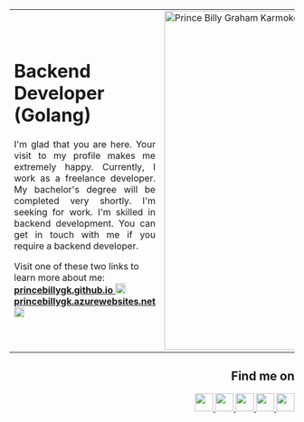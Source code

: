 <table border="0">
 <tr>
    <td>
    <h1> Backend Developer (Golang)</h1>
<p align="justify">
I'm glad that you are here. Your visit to my profile makes me extremely happy. Currently, I work as a freelance developer. My bachelor's degree will be completed very shortly. I'm seeking for work. I'm skilled in backend development. You can get in touch with me if you require a backend developer.
</p>

Visit one of these two links to learn more about me:</br>
<a target="_blank" href="https://princebillygk.github.io/">
    <u><b>princebillygk.github.io</b></u>
    <img width="18px" height="18px" src="https://img.icons8.com/color/48/000000/external-link.png"/>
</a></br>
<a target="_blank" href="https://princebillygk.azurewebsites.net/">
    <u><b>princebillygk.azurewebsites.net</b></u>
    <img width="18px" height="18px" src="https://img.icons8.com/color/48/000000/external-link.png"/>
</a></br>
    </td>
    <td>
<a href="https://app.daily.dev/princebillygk"><img src="https://api.daily.dev/devcards/fa4be9a89d1f4f6c8f9d46477db6245f.png?r=hoi" width="600px" alt="Prince Billy Graham Karmoker's Dev Card"/></a>
    </td>
    <td>
    <a href="https://data.typeracer.com/pit/profile?user=princebillygk&ref=badge" target="_top"><img src="https://data.typeracer.com/misc/badge?user=princebillygk" border="0" width="400px" alt="TypeRacer.com scorecard for user princebillygk"/></a>
  </td>
 </tr>
</table>

<h2 align="right">Find me on</h2>

<p align="right">
<a target="_blank" href="https://www.linkedin.com/in/princebillygk/">
<img width="32px" height="32px"  src="https://img.icons8.com/color/48/000000/linkedin.png"/>
</a>
<a target="_blank" href="https://t.me/princebillygk">
<img width="32px" height="32px"  src="https://img.icons8.com/color/48/000000/telegram-app--v1.png"/>
</a>
<a target="_blank" href="https://wa.link/6al4sv/">
<img width="32px" height="32px"  src="https://img.icons8.com/color/48/228BE6/whatsapp--v1.png"/>
</a>
<a target="_blank" href="https://www.facebook.com/princebillygk/">
<img width="32px" height="32px" src="https://img.icons8.com/color/48/000000/facebook-new.png"/>
</a>
<a target="_blank" href="mailto:princebillygk@gmail.com">
<img width="32px" height="32px" src="https://img.icons8.com/fluency/48/000000/mail.png"/>
</a>
</p>

